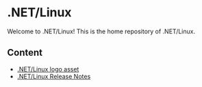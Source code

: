 # .NET/Linux

Welcome to .NET/Linux! This is the home repository of .NET/Linux.

## Content

- [.NET/Linux logo asset](logo)
- [.NET/Linux Release Notes](release-notes.md)